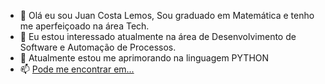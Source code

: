 - 👋 Olá eu sou Juan Costa Lemos, Sou graduado em Matemática e tenho me aperfeiçoado na área Tech.
- 👀 Eu estou interessado atualmente na área de Desenvolvimento de Software e Automação de Processos.
- 🌱 Atualmente estou me aprimorando na linguagem PYTHON
- 📫 [Pode me encontrar em...](https://www.linkedin.com/in/juan-costa-172366139/)

<!---
Juan-Costa-Lemos/Juan-Costa-Lemos is a ✨ special ✨ repository because its `README.md` (this file) appears on your GitHub profile.
You can click the Preview link to take a look at your changes.
--->
